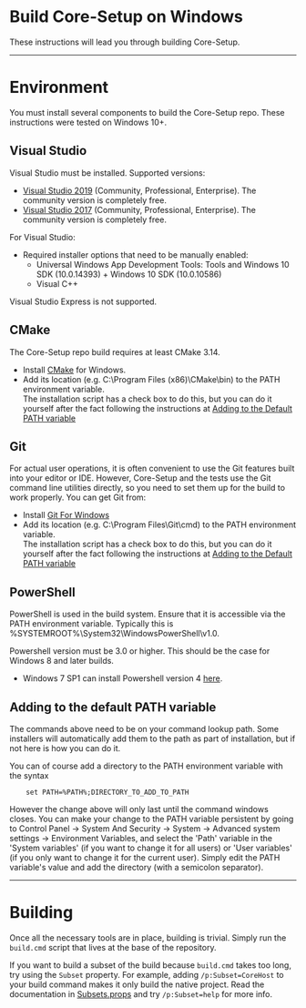 Build Core-Setup on Windows
========================

These instructions will lead you through building Core-Setup.

----------------
# Environment

You must install several components to build the Core-Setup repo. These instructions were tested on Windows 10+.

## Visual Studio

Visual Studio must be installed. Supported versions:
- [Visual Studio 2019](https://visualstudio.microsoft.com/downloads/#2019) (Community, Professional, Enterprise).  The community version is completely free.
- [Visual Studio 2017](https://visualstudio.microsoft.com/vs/) (Community, Professional, Enterprise).  The community version is completely free.

For Visual Studio:
* Required installer options that need to be manually enabled:
  * Universal Windows App Development Tools: Tools and Windows 10 SDK (10.0.14393) + Windows 10 SDK (10.0.10586)
  * Visual C++

Visual Studio Express is not supported.

## CMake

The Core-Setup repo build requires at least CMake 3.14.

- Install [CMake](http://www.cmake.org/download) for Windows.
- Add its location (e.g. C:\Program Files (x86)\CMake\bin) to the PATH environment variable.  
  The installation script has a check box to do this, but you can do it yourself after the fact 
  following the instructions at [Adding to the Default PATH variable](#adding-to-the-default-path-variable)
  

## Git

For actual user operations, it is often convenient to use the Git features built
into your editor or IDE. However, Core-Setup and the tests use the Git command
line utilities directly, so you need to set them up for the build to work
properly. You can get Git from:

- Install [Git For Windows](https://git-for-windows.github.io/)
- Add its location (e.g. C:\Program Files\Git\cmd) to the PATH environment variable.  
  The installation script has a check box to do this, but you can do it yourself after the fact 
  following the instructions at [Adding to the Default PATH variable](#adding-to-the-default-path-variable)

## PowerShell
PowerShell is used in the build system. Ensure that it is accessible via the PATH environment variable.
Typically this is %SYSTEMROOT%\System32\WindowsPowerShell\v1.0\.

Powershell version must be 3.0 or higher. This should be the case for Windows 8 and later builds.
- Windows 7 SP1 can install Powershell version 4 [here](https://www.microsoft.com/en-us/download/details.aspx?id=40855).

## Adding to the default PATH variable

The commands above need to be on your command lookup path.   Some installers will automatically add them to 
the path as part of installation, but if not here is how you can do it.  

You can of course add a directory to the PATH environment variable with the syntax
```
    set PATH=%PATH%;DIRECTORY_TO_ADD_TO_PATH
```
However the change above will only last until the command windows closes.   You can make your change to
the PATH variable persistent by going to  Control Panel -> System And Security -> System -> Advanced system settings -> Environment Variables, 
and select the 'Path' variable in the 'System variables' (if you want to change it for all users) or 'User variables' (if you only want
to change it for the current user).  Simply edit the PATH variable's value and add the directory (with a semicolon separator).

-------------------------------------
# Building

Once all the necessary tools are in place, building is trivial.  Simply run the
`build.cmd` script that lives at the base of the repository.

If you want to build a subset of the build because `build.cmd` takes too long,
try using the `Subset` property. For example, adding `/p:Subset=CoreHost` to
your build command makes it only build the native project. Read the
documentation in [Subsets.props](/Subsets.props) and try `/p:Subset=help` for
more info.
